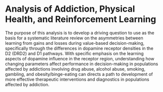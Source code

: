 # Analysis of Addiction, Physical Health, and Reinforcement Learning

The purpose of this analysis is to develop a driving question to use as the basis for a systematic literature review on the asymmetries between learning from gains and losses during value-based decision-making, specifically through the differences in dopamine receptor densities in the D2 (DRD2) and D1 pathways. With specific emphasis on the learning aspects of dopamine influence in the receptor region, understanding how changing parameters affect performance in decision-making in populations affected by addictions involving drug abuse, alcohol abuse, smoking, gambling, and obesity/binge-eating can directs a path to development of more effective therapeutic interventions and diagnostics in populations affected by addiction.
